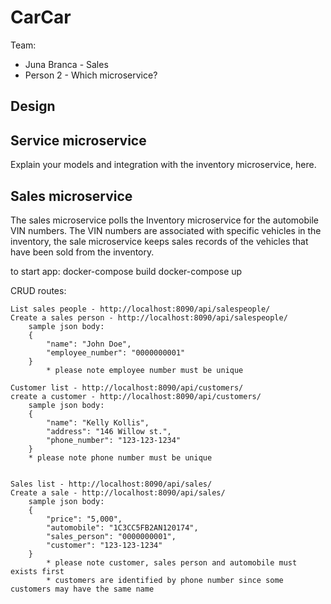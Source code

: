 # CarCar

Team:

* Juna Branca - Sales
* Person 2 - Which microservice?

## Design

## Service microservice

Explain your models and integration with the inventory
microservice, here.

## Sales microservice

The sales microservice polls the Inventory microservice for the automobile VIN numbers.
The VIN numbers are associated with specific vehicles in the inventory, the sale microservice keeps sales records
of the vehicles that have been sold from the inventory.

to start app:
    docker-compose build
    docker-compose up

CRUD routes:

    List sales people - http://localhost:8090/api/salespeople/
    Create a sales person - http://localhost:8090/api/salespeople/
        sample json body:
        {
            "name": "John Doe",
            "employee_number": "0000000001"
        }
            * please note employee number must be unique

    Customer list - http://localhost:8090/api/customers/
    create a customer - http://localhost:8090/api/customers/
        sample json body:
        {
            "name": "Kelly Kollis",
            "address": "146 Willow st.",
            "phone_number": "123-123-1234"
        }
        * please note phone number must be unique


    Sales list - http://localhost:8090/api/sales/
    Create a sale - http://localhost:8090/api/sales/
        sample json body:
        {
            "price": "5,000",
            "automobile": "1C3CC5FB2AN120174",
            "sales_person": "0000000001",
            "customer": "123-123-1234"
        }
            * please note customer, sales person and automobile must exists first
            * customers are identified by phone number since some customers may have the same name
